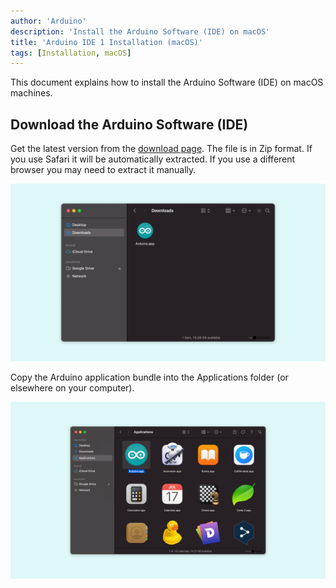 ```yaml
---
author: 'Arduino'
description: 'Install the Arduino Software (IDE) on macOS'
title: 'Arduino IDE 1 Installation (macOS)'
tags: [Installation, macOS]
---
```


This document explains how to install the Arduino Software (IDE) on macOS machines.

## Download the Arduino Software (IDE)

Get the latest version from the [download page](https://www.arduino.cc/en/software). The file is in Zip format. If you use Safari it will be automatically extracted. If you use a different browser you may need to extract it manually.

![Open the downloads folder.](assets/Downloads-Folder-MacOS.png)

Copy the Arduino application bundle into the Applications folder (or elsewhere on your computer).

![Copy to the Applications folder.](assets/Application-Folder-MacOS.png)

